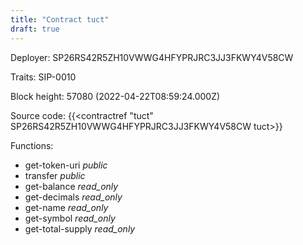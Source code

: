 ```yaml
---
title: "Contract tuct"
draft: true
---
```

Deployer: SP26RS42R5ZH10VWWG4HFYPRJRC3JJ3FKWY4V58CW

Traits:
 SIP-0010



Block height: 57080 (2022-04-22T08:59:24.000Z)

Source code: {{<contractref "tuct" SP26RS42R5ZH10VWWG4HFYPRJRC3JJ3FKWY4V58CW tuct>}}

Functions:

* get-token-uri _public_
* transfer _public_
* get-balance _read_only_
* get-decimals _read_only_
* get-name _read_only_
* get-symbol _read_only_
* get-total-supply _read_only_
